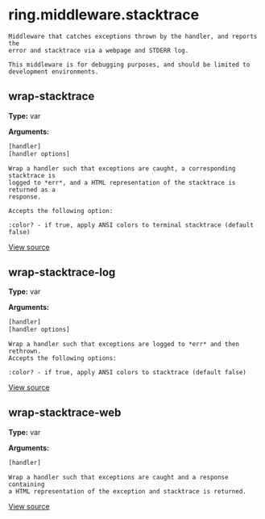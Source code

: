 # ring.middleware.stacktrace


```
Middleware that catches exceptions thrown by the handler, and reports the
error and stacktrace via a webpage and STDERR log.

This middleware is for debugging purposes, and should be limited to
development environments.
```

## wrap-stacktrace
**Type:** var



**Arguments:**
```clojure
[handler]
[handler options]
```
```
Wrap a handler such that exceptions are caught, a corresponding stacktrace is
logged to *err*, and a HTML representation of the stacktrace is returned as a
response.

Accepts the following option:

:color? - if true, apply ANSI colors to terminal stacktrace (default false)
```

[View source](http://github.com/ring-clojure/ring/blob/1.8.1/ring-devel/src/ring/middleware/stacktrace.clj#L107)
## wrap-stacktrace-log
**Type:** var



**Arguments:**
```clojure
[handler]
[handler options]
```
```
Wrap a handler such that exceptions are logged to *err* and then rethrown.
Accepts the following options:

:color? - if true, apply ANSI colors to stacktrace (default false)
```

[View source](http://github.com/ring-clojure/ring/blob/1.8.1/ring-devel/src/ring/middleware/stacktrace.clj#L14)
## wrap-stacktrace-web
**Type:** var



**Arguments:**
```clojure
[handler]
```
```
Wrap a handler such that exceptions are caught and a response containing
a HTML representation of the exception and stacktrace is returned.
```

[View source](http://github.com/ring-clojure/ring/blob/1.8.1/ring-devel/src/ring/middleware/stacktrace.clj#L91)